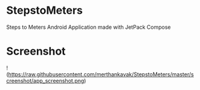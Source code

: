 # StepstoMeters
Steps to Meters Android Application made with JetPack Compose

# Screenshot

!(https://raw.githubusercontent.com/merthankavak/StepstoMeters/master/screenshot/app_screenshot.png)

